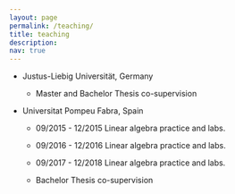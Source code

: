 ```yaml
---
layout: page
permalink: /teaching/
title: teaching
description: 
nav: true
---
```


* Justus-Liebig Universität, Germany

	* Master and Bachelor Thesis co-supervision


* Universitat Pompeu Fabra, Spain

	* 09/2015 - 12/2015 Linear algebra practice and labs.
	* 09/2016 - 12/2016 Linear algebra practice and labs.
	* 09/2017 - 12/2018 Linear algebra practice and labs.

	* Bachelor Thesis co-supervision

